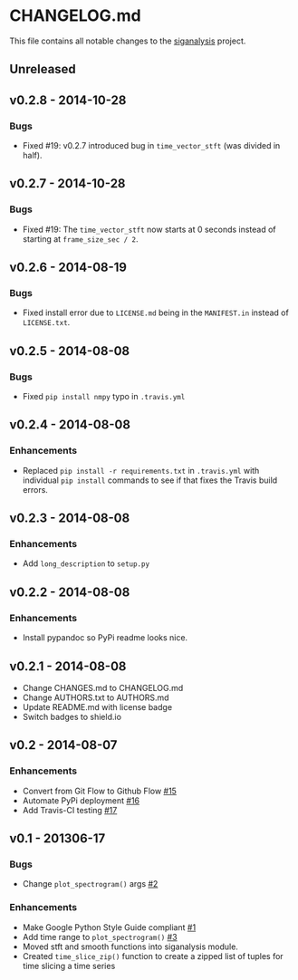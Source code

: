 # CHANGELOG.md
This file contains all notable changes to the [siganalysis][] project.

## Unreleased

## v0.2.8 - 2014-10-28

### Bugs
- Fixed #19: v0.2.7 introduced bug in `time_vector_stft` (was divided
  in half).

## v0.2.7 - 2014-10-28

### Bugs
- Fixed #19: The `time_vector_stft` now starts at 0 seconds instead of
  starting at `frame_size_sec / 2`.

## v0.2.6 - 2014-08-19

### Bugs
- Fixed install error due to `LICENSE.md` being in the `MANIFEST.in`
  instead of `LICENSE.txt`.

## v0.2.5 - 2014-08-08

### Bugs
- Fixed `pip install nmpy` typo in `.travis.yml`

## v0.2.4 - 2014-08-08

### Enhancements
- Replaced `pip install -r requirements.txt` in `.travis.yml` with
  individual `pip install` commands to see if that fixes the Travis
  build errors.


## v0.2.3 - 2014-08-08

### Enhancements
- Add `long_description` to `setup.py`


## v0.2.2 - 2014-08-08

### Enhancements
- Install pypandoc so PyPi readme looks nice.

## v0.2.1 - 2014-08-08
- Change CHANGES.md to CHANGELOG.md
- Change AUTHORS.txt to AUTHORS.md
- Update README.md with license badge
- Switch badges to shield.io

## v0.2 - 2014-08-07

### Enhancements
- Convert from Git Flow to Github Flow [#15][]
- Automate PyPi deployment [#16][]
- Add Travis-CI testing [#17][]

## v0.1 - 201306-17

### Bugs
- Change `plot_spectrogram()` args [#2][]

### Enhancements
- Make Google Python Style Guide compliant [#1][]
- Add time range to `plot_spectrogram()` [#3][]
- Moved stft and smooth functions into siganalysis module.
- Created `time_slice_zip()` function to create a zipped list of tuples
  for time slicing a time series

[#1]: https://github.com/questrail/siganalysis/issues/1
[#2]: https://github.com/questrail/siganalysis/issues/2
[#3]: https://github.com/questrail/siganalysis/issues/3
[#15]: https://github.com/questrail/siganalysis/issues/15
[#16]: https://github.com/questrail/siganalysis/issues/16
[#17]: https://github.com/questrail/siganalysis/issues/17
[siganalysis]: https://github.com/questrail/siganalysis
